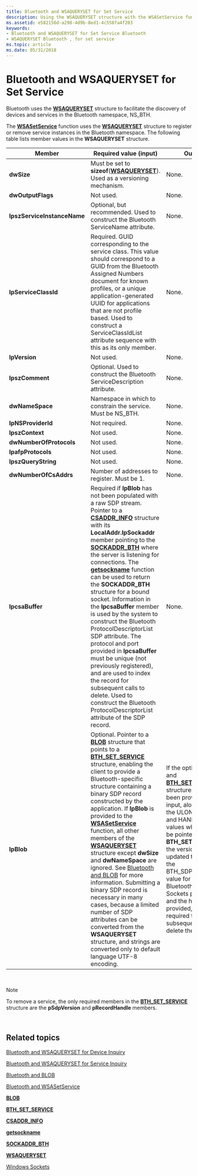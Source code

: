 ```yaml
---
title: Bluetooth and WSAQUERYSET for Set Service
description: Using the WSAQUERYSET structure with the WSASetService function to register or remove service instances in the Bluetooth namespace (NS\_BTH).
ms.assetid: e582156d-a298-4d9b-8ed1-4c558fa4f203
keywords:
- Bluetooth and WSAQUERYSET for Set Service Bluetooth
- WSAQUERYSET Bluetooth , for set service
ms.topic: article
ms.date: 05/31/2018
---
```


# Bluetooth and WSAQUERYSET for Set Service

Bluetooth uses the [**WSAQUERYSET**](https://docs.microsoft.com/windows/desktop/api/winsock2/ns-winsock2-wsaquerysetw) structure to facilitate the discovery of devices and services in the Bluetooth namespace, NS\_BTH.

The [**WSASetService**](https://docs.microsoft.com/windows/desktop/api/winsock2/nf-winsock2-wsasetservicea) function uses the [**WSAQUERYSET**](https://docs.microsoft.com/windows/desktop/api/winsock2/ns-winsock2-wsaquerysetw) structure to register or remove service instances in the Bluetooth namespace. The following table lists member values in the **WSAQUERYSET** structure.

| Member                      | Required value (input)                                                                                                                                                                                                                                                                                                                                                                                                                                                                                                                                                                                                                                                                                                                                                                                  | Output                                                                                                                                                                                                                                                                                                                                                                                                                           |
|-----------------------------|---------------------------------------------------------------------------------------------------------------------------------------------------------------------------------------------------------------------------------------------------------------------------------------------------------------------------------------------------------------------------------------------------------------------------------------------------------------------------------------------------------------------------------------------------------------------------------------------------------------------------------------------------------------------------------------------------------------------------------------------------------------------------------------------------------|----------------------------------------------------------------------------------------------------------------------------------------------------------------------------------------------------------------------------------------------------------------------------------------------------------------------------------------------------------------------------------------------------------------------------------|
| **dwSize**                  | Must be set to **sizeof**([**WSAQUERYSET**](https://docs.microsoft.com/windows/desktop/api/winsock2/ns-winsock2-wsaquerysetw)). Used as a versioning mechanism.                                                                                                                                                                                                                                                                                                                                                                                                                                                                                                                                                                                                                                                                                                    | None.                                                                                                                                                                                                                                                                                                                                                                                                                            |
| **dwOutputFlags**           | Not used.                                                                                                                                                                                                                                                                                                                                                                                                                                                                                                                                                                                                                                                                                                                                                                                               | None.                                                                                                                                                                                                                                                                                                                                                                                                                            |
| **lpszServiceInstanceName** | Optional, but recommended. Used to construct the Bluetooth ServiceName attribute.                                                                                                                                                                                                                                                                                                                                                                                                                                                                                                                                                                                                                                                                                                                       | None.                                                                                                                                                                                                                                                                                                                                                                                                                            |
| **lpServiceClassId**        | Required. GUID corresponding to the service class. This value should correspond to a GUID from the Bluetooth Assigned Numbers document for known profiles, or a unique application-generated UUID for applications that are not profile based. Used to construct a ServiceClassIdList attribute sequence with this as its only member.                                                                                                                                                                                                                                                                                                                                                                                                                                                                  | None.                                                                                                                                                                                                                                                                                                                                                                                                                            |
| **lpVersion**               | Not used.                                                                                                                                                                                                                                                                                                                                                                                                                                                                                                                                                                                                                                                                                                                                                                                               | None.                                                                                                                                                                                                                                                                                                                                                                                                                            |
| **lpszComment**             | Optional. Used to construct the Bluetooth ServiceDescription attribute.                                                                                                                                                                                                                                                                                                                                                                                                                                                                                                                                                                                                                                                                                                                                 | None.                                                                                                                                                                                                                                                                                                                                                                                                                            |
| **dwNameSpace**             | Namespace in which to constrain the service. Must be NS\_BTH.                                                                                                                                                                                                                                                                                                                                                                                                                                                                                                                                                                                                                                                                                                                                           | None.                                                                                                                                                                                                                                                                                                                                                                                                                            |
| **lpNSProviderId**          | Not required.                                                                                                                                                                                                                                                                                                                                                                                                                                                                                                                                                                                                                                                                                                                                                                                           | None.                                                                                                                                                                                                                                                                                                                                                                                                                            |
| **lpszContext**             | Not used.                                                                                                                                                                                                                                                                                                                                                                                                                                                                                                                                                                                                                                                                                                                                                                                               | None.                                                                                                                                                                                                                                                                                                                                                                                                                            |
| **dwNumberOfProtocols**     | Not used.                                                                                                                                                                                                                                                                                                                                                                                                                                                                                                                                                                                                                                                                                                                                                                                               | None.                                                                                                                                                                                                                                                                                                                                                                                                                            |
| **lpafpProtocols**          | Not used.                                                                                                                                                                                                                                                                                                                                                                                                                                                                                                                                                                                                                                                                                                                                                                                               | None.                                                                                                                                                                                                                                                                                                                                                                                                                            |
| **lpszQueryString**         | Not used.                                                                                                                                                                                                                                                                                                                                                                                                                                                                                                                                                                                                                                                                                                                                                                                               | None.                                                                                                                                                                                                                                                                                                                                                                                                                            |
| **dwNumberOfCsAddrs**       | Number of addresses to register. Must be 1.                                                                                                                                                                                                                                                                                                                                                                                                                                                                                                                                                                                                                                                                                                                                                             | None.                                                                                                                                                                                                                                                                                                                                                                                                                            |
| **lpcsaBuffer**             | Required if **lpBlob** has not been populated with a raw SDP stream. Pointer to a [**CSADDR\_INFO**](https://docs.microsoft.com/windows/desktop/api/nspapi/ns-nspapi-csaddr_info) structure with its **LocalAddr.lpSockaddr** member pointing to the [**SOCKADDR\_BTH**](/windows/desktop/api/Ws2bth/ns-ws2bth-sockaddr_bth) where the server is listening for connections. The [**getsockname**](https://docs.microsoft.com/windows/desktop/api/winsock/nf-winsock-getsockname) function can be used to return the **SOCKADDR\_BTH** structure for a bound socket. Information in the **lpcsaBuffer** member is used by the system to construct the Bluetooth ProtocolDescriptorList SDP attribute. The protocol and port provided in **lpcsaBuffer** must be unique (not previously registered), and are used to index the record for subsequent calls to delete. Used to construct the Bluetooth ProtocolDescriptorList attribute of the SDP record. | None.                                                                                                                                                                                                                                                                                                                                                                                                                            |
| **lpBlob**                  | Optional. Pointer to a [**BLOB**](https://docs.microsoft.com/windows/desktop/api/nspapi/ns-nspapi-blob) structure that points to a [**BTH\_SET\_SERVICE**](/windows/desktop/api/Ws2bth/ns-ws2bth-bth_set_service) structure, enabling the client to provide a Bluetooth-specific structure containing a binary SDP record constructed by the application. If **lpBlob** is provided to the [**WSASetService**](https://docs.microsoft.com/windows/desktop/api/winsock2/nf-winsock2-wsasetservicea) function, all other members of the [**WSAQUERYSET**](https://docs.microsoft.com/windows/desktop/api/winsock2/ns-winsock2-wsaquerysetw) structure except **dwSize** and **dwNameSpace** are ignored. See [Bluetooth and BLOB](bluetooth-and-blob.md) for more information. Submitting a binary SDP record is necessary in many cases, because a limited number of SDP attributes can be converted from the **WSAQUERYSET** structure, and strings are converted only to default language UTF-8 encoding.           | If the optional [**BLOB**](https://docs.microsoft.com/windows/desktop/api/nspapi/ns-nspapi-blob) and [**BTH\_SET\_SERVICE**](/windows/desktop/api/Ws2bth/ns-ws2bth-bth_set_service) structures have been provided on input, along with the ULONG version and HANDLE values which must be pointed to by **BTH\_SET\_SERVICE**, the version is updated to contain the BTH\_SDP\_VERSION value for the Bluetooth Windows Sockets provider, and the handle is provided, which is required to subsequently delete the record. |



 

> [!Note]  
> To remove a service, the only required members in the [**BTH\_SET\_SERVICE**](/windows/desktop/api/Ws2bth/ns-ws2bth-bth_set_service) structure are the **pSdpVersion** and **pRecordHandle** members.

 

## Related topics

<dl> <dt>

[Bluetooth and WSAQUERYSET for Device Inquiry](bluetooth-and-wsaqueryset-for-device-inquiry.md)
</dt> <dt>

[Bluetooth and WSAQUERYSET for Service Inquiry](bluetooth-and-wsaqueryset-for-service-inquiry.md)
</dt> <dt>

[Bluetooth and BLOB](bluetooth-and-blob.md)
</dt> <dt>

[Bluetooth and WSASetService](bluetooth-and-wsasetservice.md)
</dt> <dt>

[**BLOB**](https://docs.microsoft.com/windows/desktop/api/nspapi/ns-nspapi-blob)
</dt> <dt>

[**BTH\_SET\_SERVICE**](/windows/desktop/api/Ws2bth/ns-ws2bth-bth_set_service)
</dt> <dt>

[**CSADDR\_INFO**](https://docs.microsoft.com/windows/desktop/api/nspapi/ns-nspapi-csaddr_info)
</dt> <dt>

[**getsockname**](https://docs.microsoft.com/windows/desktop/api/winsock/nf-winsock-getsockname)
</dt> <dt>

[**SOCKADDR\_BTH**](/windows/desktop/api/Ws2bth/ns-ws2bth-sockaddr_bth)
</dt> <dt>

[**WSAQUERYSET**](https://docs.microsoft.com/windows/desktop/api/winsock2/ns-winsock2-wsaquerysetw)
</dt> <dt>

[Windows Sockets](https://docs.microsoft.com/windows/desktop/WinSock/windows-sockets-start-page-2)
</dt> </dl>

 

 





